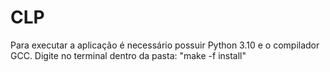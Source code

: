 # CLP

Para executar a aplicação é necessário possuir Python 3.10 e o compilador GCC.
Digite no terminal dentro da pasta:
"make -f install"
